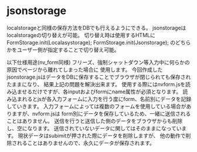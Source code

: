 jsonstorage
===========
localstorageと同様の保存方法をDBでも行えるようにできる。
jsonstorageはlocalstorageの切り替えが可能。
切り替え時は使用するHTMLに
FormStorage.init(Localasystorage);
FormStorage.init(Jsonstorage);
のどちらかをユーザー側が指定することで切り替え可能。

以下仕様用途(nv_form同様)
フリーズ、強制シャットダウン等入力中に何らかの原因でページから離れてしまった場合に 使用します。 今回作成したjsonstorage.jsはデータをDBに保存することでブラウザが閉じられても保存されたままになり、 結果上記の問題を解決出来ます。 使用する際にはnvform.jsを読み込ませるだけですが、各inputおよびformにname属性が必須となります。 読み込まれるとjsが各入力フォームに入力を行う度にform、名前別にデータを記録していきます。  入力フォームによっては複数のフォームを使用している場合がありますが、nvform.jsは form別にデータを保存しているため、一緒に送信されることはありません。 送信を行うと送信した側のデータをブラウザからも削除し、空になります。 送信されていないデータに関してはそのままになっています。 現状データはsubimitが押された際にデータを削除しますが、 他の動作で削除されることはありませんので、永久にデータが保存されます。
